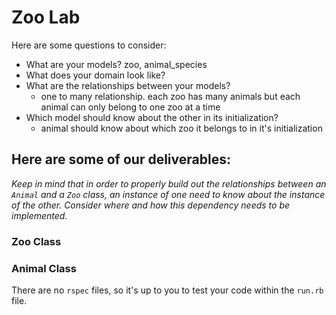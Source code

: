 # Zoo Lab
<!--
Welcome to your first day as a Flatiron Zookeeper!
Today, we are being asked to create two domain models - a `Zoo` model and an `Animal` model and build out their relationships! Keep in mind that an animal can only be in one location at a time! -->

Here are some questions to consider:

* What are your models?
  zoo, animal_species
* What does your domain look like?
* What are the relationships between your models?
  - one to many relationship. each zoo has many animals but each animal can only belong to one zoo
    at a time
* Which model should know about the other in its initialization?
  - animal should know about which zoo it belongs to in it's initialization

## Here are some of our deliverables:

_Keep in mind that in order to properly build out the relationships between an `Animal` and a `Zoo` class, an instance of one need to know about the instance of the other. Consider where and how this dependency needs to be implemented._

### Zoo Class
<!-- - A `zoo` should be initialized with a name and a location, which should both be passed as strings. -->
<!-- - `Zoo#location` should return the location of the zoo instance.
- `Zoo#name` should return the name of the zoo instance. -->
<!-- - `Zoo.all` should return an array of all the zoo instances. -->
<!-- - `Zoo#animals` should return all the animals that a specific instance of a zoo has. -->
<!-- - `Zoo#animal_species` should return an array of all the species (as strings) of the animals in the zoo. However, if you have two dogs, it should only return one "Dog" string (aka an **unique** array). -->
<!-- - `Zoo#find_by_species` should take in an animal's species as an argument and return an array of all the animals in that zoo, which are of that species. -->
<!-- - `Zoo#animal_nicknames` should return an array of all the nicknames of animals that a specific instance of a zoo has. -->
<!-- - `Zoo.find_by_location` should take in a location as an argument and return an array of all the zoos within that location. -->

### Animal Class
<!-- - An `animal` should be instantiated with the species (e.g. "Cat", "Dog", "Rat"), a numerical weight and a nickname. Keep in mind that the animal's species and nickname should not be able to change, but its weight can. -->
<!-- - `Animal#nickname` should return the nickname of the animal.
- `Animal#weight` should return the weight of the animal.
- `Animal#species` should return the species of the animal. -->
<!-- - `Animal.all` should return an array of all the animal instances. -->
<!-- - `Animal#zoo` should return the zoo instance that the instance belongs to. -->
<!-- - `Animal.find_by_species` should take in an animal's species as an argument and return an array of all the animals, which are of that species. -->

There are no `rspec` files, so it's up to you to test your code within the `run.rb` file.
